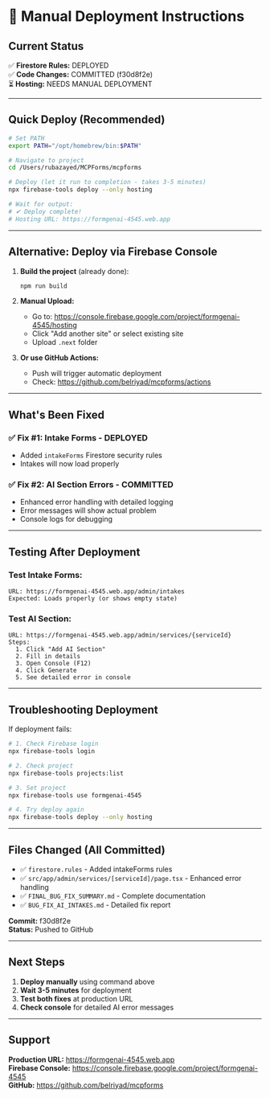 # 🚀 Manual Deployment Instructions

## Current Status

✅ **Firestore Rules:** DEPLOYED  
✅ **Code Changes:** COMMITTED (f30d8f2e)  
⏳ **Hosting:** NEEDS MANUAL DEPLOYMENT

---

## Quick Deploy (Recommended)

```bash
# Set PATH
export PATH="/opt/homebrew/bin:$PATH"

# Navigate to project
cd /Users/rubazayed/MCPForms/mcpforms

# Deploy (let it run to completion - takes 3-5 minutes)
npx firebase-tools deploy --only hosting

# Wait for output:
# ✔ Deploy complete!
# Hosting URL: https://formgenai-4545.web.app
```

---

## Alternative: Deploy via Firebase Console

1. **Build the project** (already done):
   ```bash
   npm run build
   ```

2. **Manual Upload:**
   - Go to: https://console.firebase.google.com/project/formgenai-4545/hosting
   - Click "Add another site" or select existing site
   - Upload `.next` folder

3. **Or use GitHub Actions:**
   - Push will trigger automatic deployment
   - Check: https://github.com/belriyad/mcpforms/actions

---

## What's Been Fixed

### ✅ Fix #1: Intake Forms - DEPLOYED
- Added `intakeForms` Firestore security rules
- Intakes will now load properly

### ✅ Fix #2: AI Section Errors - COMMITTED
- Enhanced error handling with detailed logging
- Error messages will show actual problem
- Console logs for debugging

---

## Testing After Deployment

### Test Intake Forms:
```
URL: https://formgenai-4545.web.app/admin/intakes
Expected: Loads properly (or shows empty state)
```

### Test AI Section:
```
URL: https://formgenai-4545.web.app/admin/services/{serviceId}
Steps:
  1. Click "Add AI Section"
  2. Fill in details
  3. Open Console (F12)
  4. Click Generate
  5. See detailed error in console
```

---

## Troubleshooting Deployment

If deployment fails:

```bash
# 1. Check Firebase login
npx firebase-tools login

# 2. Check project
npx firebase-tools projects:list

# 3. Set project
npx firebase-tools use formgenai-4545

# 4. Try deploy again
npx firebase-tools deploy --only hosting
```

---

## Files Changed (All Committed)

- ✅ `firestore.rules` - Added intakeForms rules
- ✅ `src/app/admin/services/[serviceId]/page.tsx` - Enhanced error handling
- ✅ `FINAL_BUG_FIX_SUMMARY.md` - Complete documentation
- ✅ `BUG_FIX_AI_INTAKES.md` - Detailed fix report

**Commit:** f30d8f2e  
**Status:** Pushed to GitHub

---

## Next Steps

1. **Deploy manually** using command above
2. **Wait 3-5 minutes** for deployment
3. **Test both fixes** at production URL
4. **Check console** for detailed AI error messages

---

## Support

**Production URL:** https://formgenai-4545.web.app  
**Firebase Console:** https://console.firebase.google.com/project/formgenai-4545  
**GitHub:** https://github.com/belriyad/mcpforms

